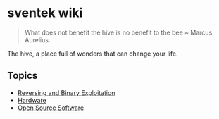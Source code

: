 # sventek wiki

> What does not benefit the hive is no benefit to the bee ~ Marcus Aurelius.

The hive, a place full of wonders that can change your life.

## Topics

- [Reversing and Binary Exploitation](./wiki/reversing.md)
- [Hardware](./wiki/hardware.md)
- [Open Source Software](./wiki/OSS.md)
